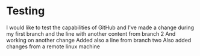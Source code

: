 # Testing 
I would like to test the capabilities of GitHub and I've made a change during my first branch and the line with another content from branch 2
And working on another change
Added also a line from branch two
Also added changes from a remote linux machine

